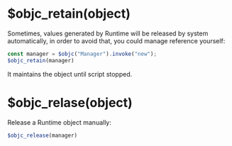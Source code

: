 # $objc_retain(object)

Sometimes, values generated by Runtime will be released by system automatically, in order to avoid that, you could manage reference yourself:

```js
const manager = $objc("Manager").invoke("new");
$objc_retain(manager)
```

It maintains the object until script stopped.

# $objc_relase(object)

Release a Runtime object manually:

```js
$objc_release(manager)
```
